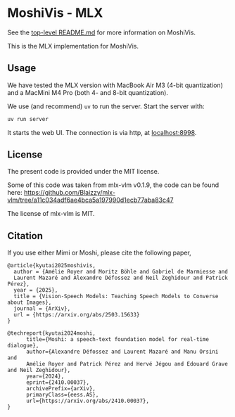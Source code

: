 # MoshiVis - MLX

See the [top-level README.md][main_repo] for more information on MoshiVis.

This is the MLX implementation for MoshiVis.

## Usage

We have tested the MLX version with MacBook Air M3 (4-bit quantization) and a MacMini M4 Pro (both 4- and 8-bit quantization).

We use (and recommend) `uv` to run the server. Start the server with:
```bash
uv run server
```

It starts the web UI. The connection is via http, at [localhost:8998](http://localhost:8998).

## License

The present code is provided under the MIT license.

Some of this code was taken from mlx-vlm v0.1.9, the code can be found here:
https://github.com/Blaizzy/mlx-vlm/tree/a11c034adf6ae4bca5a197990d1ecb77aba83c47

The license of mlx-vlm is MIT.


## Citation

If you use either Mimi or Moshi, please cite the following paper,

```
@article{kyutai2025moshivis,
  author = {Amélie Royer and Moritz Böhle and Gabriel de Marmiesse and
  Laurent Mazaré and Alexandre Défossez and Neil Zeghidour and Patrick Pérez},
  year = {2025},
  title = {Vision-Speech Models: Teaching Speech Models to Converse about Images},
  journal = {ArXiv},
  url = {https://arxiv.org/abs/2503.15633}
}

@techreport{kyutai2024moshi,
      title={Moshi: a speech-text foundation model for real-time dialogue},
      author={Alexandre Défossez and Laurent Mazaré and Manu Orsini and
      Amélie Royer and Patrick Pérez and Hervé Jégou and Edouard Grave and Neil Zeghidour},
      year={2024},
      eprint={2410.00037},
      archivePrefix={arXiv},
      primaryClass={eess.AS},
      url={https://arxiv.org/abs/2410.00037},
}
```

[moshi]: https://kyutai.org/Moshi.pdf
[main_repo]: https://github.com/kyutai-labs/MoshiVis
